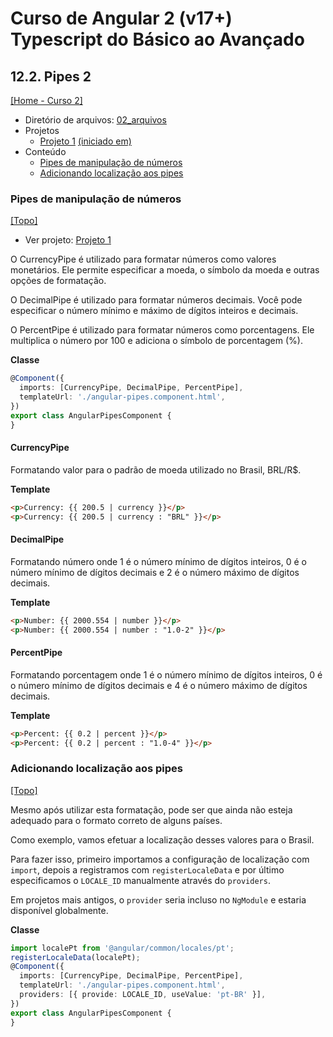 # Curso de Angular 2 (v17+) Typescript do Básico ao Avançado

## 12.2. Pipes 2
[[Home - Curso 2]](../../README.md#curso-2)<br />

- Diretório de arquivos: [02_arquivos](./02_arquivos/)
- Projetos
  - [Projeto 1](./02_arquivos/) [(iniciado em)](#pipes-de-manipulação-de-números)
- Conteúdo
  - [Pipes de manipulação de números](#pipes-de-manipulação-de-números)
  - [Adicionando localização aos pipes](#adicionando-localização-aos-pipes)

### Pipes de manipulação de números
[[Topo]](#)<br />

- Ver projeto: [Projeto 1](./02_arquivos/proj_01/)

O CurrencyPipe é utilizado para formatar números como valores monetários. Ele permite especificar a moeda, o símbolo da moeda e outras opções de formatação.

O DecimalPipe é utilizado para formatar números decimais. Você pode especificar o número mínimo e máximo de dígitos inteiros e decimais.

O PercentPipe é utilizado para formatar números como porcentagens. Ele multiplica o número por 100 e adiciona o símbolo de porcentagem (%).

**Classe**
```typescript
@Component({
  imports: [CurrencyPipe, DecimalPipe, PercentPipe],
  templateUrl: './angular-pipes.component.html',
})
export class AngularPipesComponent {
}
```

#### CurrencyPipe

Formatando valor para o padrão de moeda utilizado no Brasil, BRL/R$.

**Template**
```html
<p>Currency: {{ 200.5 | currency }}</p>
<p>Currency: {{ 200.5 | currency : "BRL" }}</p>
```

#### DecimalPipe

Formatando número onde 1 é o número mínimo de dígitos inteiros, 0 é o número mínimo de dígitos decimais e 2 é o número máximo de dígitos decimais.

**Template**
```html
<p>Number: {{ 2000.554 | number }}</p>
<p>Number: {{ 2000.554 | number : "1.0-2" }}</p>
```

#### PercentPipe

Formatando porcentagem onde 1 é o número mínimo de dígitos inteiros, 0 é o número mínimo de dígitos decimais e 4 é o número máximo de dígitos decimais.

**Template**
```html
<p>Percent: {{ 0.2 | percent }}</p>
<p>Percent: {{ 0.2 | percent : "1.0-4" }}</p>
```

### Adicionando localização aos pipes
[[Topo]](#)<br />

Mesmo após utilizar esta formatação, pode ser que ainda não esteja adequado para o formato correto de alguns países.

Como exemplo, vamos efetuar a localização desses valores para o Brasil.

Para fazer isso, primeiro importamos a configuração de localização com `import`, depois a registramos com `registerLocaleData` e por último especificamos o `LOCALE_ID` manualmente através do `providers`.

Em projetos mais antigos, o `provider` seria incluso no `NgModule` e estaria disponível globalmente.

**Classe**
```typescript
import localePt from '@angular/common/locales/pt';
registerLocaleData(localePt);
@Component({
  imports: [CurrencyPipe, DecimalPipe, PercentPipe],
  templateUrl: './angular-pipes.component.html',
  providers: [{ provide: LOCALE_ID, useValue: 'pt-BR' }],
})
export class AngularPipesComponent {
}
```
